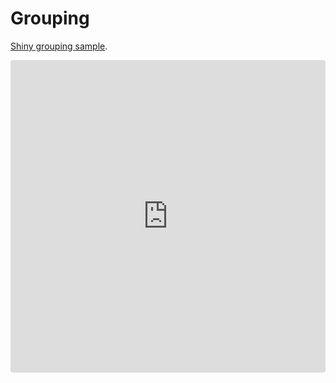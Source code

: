 # Grouping

[Shiny grouping sample](https://codesandbox.io/s/revo-infinity-list-grouping-h66hy?fontsize=14&hidenavigation=1&theme=dark).

<ClientOnly>
 <iframe src="https://codesandbox.io/embed/revo-infinity-list-grouping-h66hy?fontsize=14&hidenavigation=1&theme=dark"
     style="width:100%; height:500px; border:0; border-radius: 4px; overflow:hidden;"
     title="revo-infinity-list-grouping"
     allow="accelerometer; ambient-light-sensor; camera; encrypted-media; geolocation; gyroscope; hid; microphone; midi; payment; usb; vr; xr-spatial-tracking"
     sandbox="allow-forms allow-modals allow-popups allow-presentation allow-same-origin allow-scripts"></iframe>
</ClientOnly>

